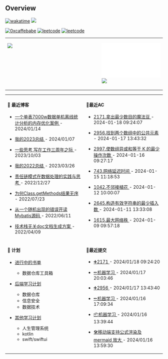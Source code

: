 
## Overview

[![wakatime](https://wakatime.com/badge/user/78591c59-95d5-4479-b2fc-988c35f31d59.svg)](https://wakatime.com/@78591c59-95d5-4479-b2fc-988c35f31d59) ![](https://gpvc.arturio.dev/0xcaffebabe)

[![0xcaffebabe](https://img.shields.io/static/v1?label=LeetCode%200xcaffebabe&message=4694&color=success)](https://leetcode.cn/u/0xcaffebabe/) [![leetcode](https://img.shields.io/static/v1?label=Solved&message=1074%20/%203652&color=success)](https://leetcode.cn/u/0xcaffebabe/) [![leetcode](https://img.shields.io/static/v1?label=Accepted&message=84.58%&color=success)](https://leetcode.cn/u/0xcaffebabe/)

<table border="0">
  <tr border="0">

  <td valign="top" width="60%">

  ![](https://github-readme-stats.vercel.app/api/wakatime?username=0xcaffebabe&layout=compact&langs_count=12&theme=dark&range=all_time)

  </td>

  <td valign="top" width="40%">

  ![](https://raw.githubusercontent.com/0xcaffebabe/github-stats/master/generated/overview.svg)
  ![](https://github-profile-summary-cards.vercel.app/api/cards/productive-time?username=0xcaffebabe&theme=github_dark&utcOffset=8)

  </td>
  </tr>

</table>

<table>

<tr>
<td valign="top" width="50%">

#### 📖 最近博客


* <a href="https://0xcaffebabe.github.io/%E5%A4%A7%E6%95%B0%E6%8D%AE/2024/01/14/%E4%B8%80%E4%B8%AA%E5%8D%95%E8%A1%A87000w%E6%95%B0%E6%8D%AE%E5%8D%95%E6%9C%BA%E7%A6%BB%E7%BA%BF%E7%BB%9F%E8%AE%A1%E5%88%86%E6%9E%90%E7%9A%84%E5%86%85%E5%AD%98%E4%BC%98%E5%8C%96%E6%A1%88%E4%BE%8B.html" target="_blank"> 一个单表7000w数据单机离线统计分析的内存优化案例 </a> - 2024/01/14 

    
* <a href="https://0xcaffebabe.github.io/%E4%BA%BA%E7%94%9F/2024/01/07/%E6%88%91%E7%9A%842023%E6%80%BB%E7%BB%93.html" target="_blank"> 我的2023总结 </a> - 2024/01/07 

    
* <a href="https://0xcaffebabe.github.io/%E4%BA%BA%E7%94%9F/2023/10/03/%E4%B8%80%E4%BA%9B%E6%80%9D%E8%80%83,%E5%86%99%E5%9C%A8%E5%B7%A5%E4%BD%9C%E4%B8%89%E5%91%A8%E5%B9%B4%E4%B9%8B%E9%99%85.html" target="_blank"> 一些思考,写在工作三周年之际 </a> - 2023/10/03 

    
* <a href="https://0xcaffebabe.github.io/%E4%BA%BA%E7%94%9F/2023/03/26/%E6%88%91%E7%9A%842022%E6%80%BB%E7%BB%93.html" target="_blank"> 我的2022总结 </a> - 2023/03/26 

    
* <a href="https://0xcaffebabe.github.io/%E8%AE%BE%E8%AE%A1%E6%A8%A1%E5%BC%8F/2022/12/27/%E8%B4%A3%E4%BB%BB%E9%93%BE%E6%A8%A1%E5%BC%8F%E5%9C%A8%E6%95%B0%E6%8D%AE%E5%A4%84%E7%90%86%E7%9A%84%E5%AE%9E%E8%B7%B5%E4%B8%8E%E6%80%9D%E8%80%83.html" target="_blank"> 责任链模式在数据处理的实践与思考 </a> - 2022/12/27 

    
* <a href="https://0xcaffebabe.github.io/jvm/2022/07/23/%E4%B8%BA%E4%BD%95Class.getMethods%E7%BB%93%E6%9E%9C%E6%97%A0%E5%BA%8F.html" target="_blank"> 为何Class.getMethods结果无序 </a> - 2022/07/23 

    
* <a href="https://0xcaffebabe.github.io/java/2022/06/11/%E4%BB%8E%E4%B8%80%E4%B8%AA%E9%9A%8F%E6%9C%BA%E5%87%BA%E7%8E%B0%E7%9A%84%E9%94%99%E8%AF%AF%E5%BC%80%E8%AF%BBMybatis%E6%BA%90%E7%A0%81.html" target="_blank"> 从一个随机出现的错误开读Mybatis源码 </a> - 2022/06/11 

    
* <a href="https://0xcaffebabe.github.io/%E6%97%A5%E5%B8%B8/2022/04/09/%E6%8A%80%E6%9C%AF%E6%A0%88%E6%97%A0%E5%85%B3doc%E6%96%87%E6%A1%A3%E7%94%9F%E6%88%90%E6%96%B9%E6%A1%88.html" target="_blank"> 技术栈无关doc文档生成方案 </a> - 2022/04/09 

        

</td>

<td valign="top" width="50%">

#### 🔋最近AC


  * <a href="https://leetcode.cn/submissions/detail/496388621" target="_blank"> 2171.拿出最少数目的魔法豆 </a> - 2024-01-18 09:24:07 

    
  * <a href="https://leetcode.cn/submissions/detail/496189253" target="_blank"> 2956.找到两个数组中的公共元素 </a> - 2024-01-17 13:43:32 

    
  * <a href="https://leetcode.cn/submissions/detail/495865917" target="_blank"> 2997.使数组异或和等于 K 的最少操作次数 </a> - 2024-01-16 09:27:17 

    
  * <a href="https://leetcode.cn/submissions/detail/495621184" target="_blank"> 743.网络延迟时间 </a> - 2024-01-15 11:18:53 

    
  * <a href="https://leetcode.cn/submissions/detail/494951305" target="_blank"> 1042.不邻接植花 </a> - 2024-01-12 10:00:07 

    
  * <a href="https://leetcode.cn/submissions/detail/494748266" target="_blank"> 2645.构造有效字符串的最少插入数 </a> - 2024-01-11 13:33:08 

    
  * <a href="https://leetcode.cn/submissions/detail/494197053" target="_blank"> 1615.最大网络秩 </a> - 2024-01-09 09:57:18 

    

</td>

</tr>

<tr>

<td valign="top" width="50%">

#### 📝 计划

- [进行中的书单](https://github.com/users/0xcaffebabe/projects/4)
  - 数据仓库工具箱


- [后端学习计划](https://github.com/users/0xcaffebabe/projects/1)
  - 数据仓库
  - 信息安全
  - 数据技术


- [其他学习计划](https://github.com/users/0xcaffebabe/projects/3)
  - 人生管理系统
  - kotlin
  - swift/swiftui


<td>

#### 🌴最近提交


  * <a href="https://github.com/0xcaffebabe/leetcode/commit/8c2599bdaf26c5ac542660ad94fb37bee28d6d5a" target="_blank"> ➕2171 </a> - 2024/01/18 09:24:20 

    
  * <a href="https://github.com/0xcaffebabe/note/commit/a64bdf732c7a380407a3f494f728a61f8632c16d" target="_blank"> ✏机器学习 </a> - 2024/01/17 20:03:46 

    
  * <a href="https://github.com/0xcaffebabe/leetcode/commit/ac8dbdc6f8b4ae7724ece952349f6c815ac7b352" target="_blank"> ➕2956 </a> - 2024/01/17 13:43:40 

    
  * <a href="https://github.com/0xcaffebabe/note/commit/b714702cc196f2cd811d78d0c59eeb6e21685768" target="_blank"> ✏机器学习 </a> - 2024/01/16 17:09:34 

    
  * <a href="https://github.com/0xcaffebabe/note/commit/cd5c15fdc0352c79322085de552b50fdc39a8c58" target="_blank"> 📦机器学习 </a> - 2024/01/16 13:39:44 

    
  * <a href="https://github.com/0xcaffebabe/note/commit/4c59ee7f6666a0b90d3263a18e45931027cf40bd" target="_blank"> 🛠移动端支持公式渲染及 mermaid 放大 </a> - 2024/01/16 13:59:30 

    

</td>

</tr>

</table>

